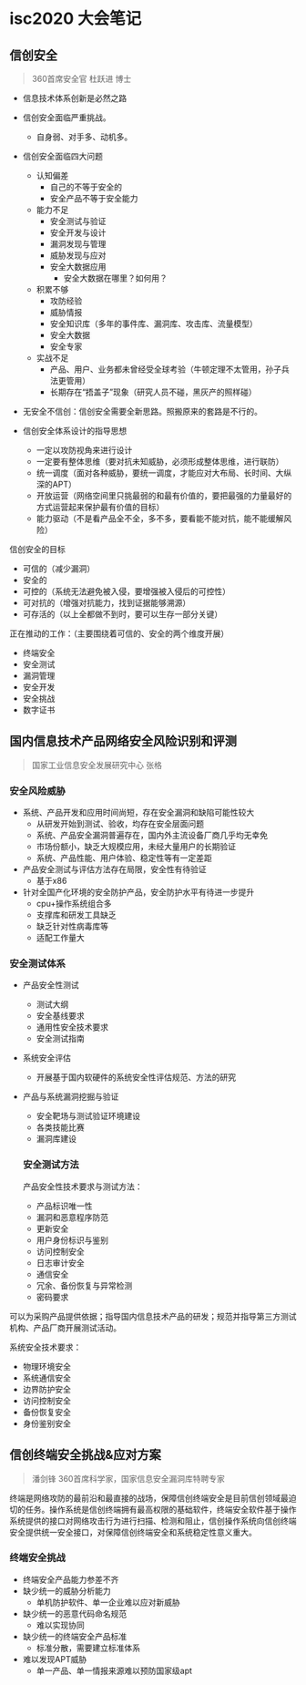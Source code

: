 # isc2020 大会笔记

## 信创安全

> 360首席安全官 杜跃进 博士

- 信息技术体系创新是必然之路
- 信创安全面临严重挑战。
  - 自身弱、对手多、动机多。
- 信创安全面临四大问题
  - 认知偏差
    - 自己的不等于安全的
    - 安全产品不等于安全能力
  - 能力不足
    - 安全测试与验证
    - 安全开发与设计
    - 漏洞发现与管理
    - 威胁发现与应对
    - 安全大数据应用
      - 安全大数据在哪里？如何用？
  - 积累不够
    - 攻防经验
    - 威胁情报
    - 安全知识库（多年的事件库、漏洞库、攻击库、流量模型）
    - 安全大数据
    - 安全专家
  - 实战不足
    - 产品、用户、业务都未曾经受全球考验（牛顿定理不太管用，孙子兵法更管用）
    - 长期存在“捂盖子”现象（研究人员不碰，黑灰产的照样碰）

- 无安全不信创：信创安全需要全新思路。照搬原来的套路是不行的。

- 信创安全体系设计的指导思想
  - 一定以攻防视角来进行设计
  - 一定要有整体思维（要对抗未知威胁，必须形成整体思维，进行联防）
  - 统一调度（面对各种威胁，要统一调度，才能应对大布局、长时间、大纵深的APT）
  - 开放运营（网络空间里只挑最弱的和最有价值的，要把最强的力量最好的方式运营起来保护最有价值的目标）
  - 能力驱动（不是看产品全不全，多不多，要看能不能对抗，能不能缓解风险）


信创安全的目标
- 可信的（减少漏洞）
- 安全的
- 可控的（系统无法避免被入侵，要增强被入侵后的可控性）
- 可对抗的（增强对抗能力，找到证据能够溯源）
- 可存活的（以上全都做不到时，要可以生存一部分关键）

正在推动的工作：（主要围绕着可信的、安全的两个维度开展）
- 终端安全
- 安全测试
- 漏洞管理
- 安全开发
- 安全挑战
- 数字证书

## 国内信息技术产品网络安全风险识别和评测
> 国家工业信息安全发展研究中心 张格

### 安全风险威胁

- 系统、产品开发和应用时间尚短，存在安全漏洞和缺陷可能性较大
  - 从研发开始到测试、验收，均存在安全层面问题
  - 系统、产品安全漏洞普遍存在，国内外主流设备厂商几乎均无幸免
  - 市场份额小，缺乏大规模应用，未经大量用户的长期验证
  - 系统、产品性能、用户体验、稳定性等有一定差距
- 产品安全测试与评估方法存在局限，安全性有待验证
  - 基于x86
- 针对全国产化环境的安全防护产品，安全防护水平有待进一步提升
  - cpu+操作系统组合多
  - 支撑库和研发工具缺乏
  - 缺乏针对性病毒库等
  - 适配工作量大

### 安全测试体系

- 产品安全性测试
  - 测试大纲
  - 安全基线要求
  - 通用性安全技术要求
  - 安全测试指南
- 系统安全评估
  - 开展基于国内软硬件的系统安全性评估规范、方法的研究
- 产品与系统漏洞挖掘与验证
  - 安全靶场与测试验证环境建设
  - 各类技能比赛
  - 漏洞库建设
  
  ### 安全测试方法

  产品安全性技术要求与测试方法：
  - 产品标识唯一性
  - 漏洞和恶意程序防范
  - 更新安全
  - 用户身份标识与鉴别
  - 访问控制安全
  - 日志审计安全
  - 通信安全
  - 冗余、备份恢复与异常检测
  - 密码要求

可以为采购产品提供依据；指导国内信息技术产品的研发；规范并指导第三方测试机构、产品厂商开展测试活动。

系统安全技术要求：
- 物理环境安全
- 系统通信安全
- 边界防护安全
- 访问控制安全
- 备份恢复安全
- 身份鉴别安全

## 信创终端安全挑战&应对方案

> 潘剑锋 360首席科学家，国家信息安全漏洞库特聘专家


终端是网络攻防的最前沿和最直接的战场，保障信创终端安全是目前信创领域最迫切的任务。操作系统是信创终端拥有最高权限的基础软件，终端安全软件基于操作系统提供的接口对网络攻击行为进行扫描、检测和阻止，信创操作系统向信创终端安全提供统一安全接口，对保障信创终端安全和系统稳定性意义重大。

### 终端安全挑战

- 终端安全产品能力参差不齐
- 缺少统一的威胁分析能力
  - 单机防护软件、单一企业难以应对新威胁
- 缺少统一的恶意代码命名规范
  - 难以实现协同
- 缺少统一的终端安全产品标准
  - 标准分散，需要建立标准体系
- 难以发现APT威胁
  - 单一产品、单一情报来源难以预防国家级apt